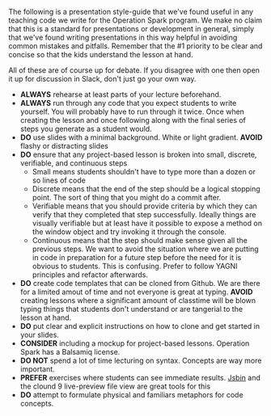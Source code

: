 The following is a presentation style-guide that we've found useful in any teaching code we write for the Operation Spark program. We make no claim that this is a standard for presentations or development in general, simply that we've found writing presentations in this way helpful in avoiding common mistakes and pitfalls. Remember that the #1 priority to be clear and concise so that the kids understand the lesson at hand.

All of these are of course up for debate. If you disagree with one then open it up for discussion in Slack, don't just go your own way.

* **ALWAYS** rehearse at least parts of your lecture beforehand.
* **ALWAYS** run through any code that you expect students to write yourself. You will probably have to run through it twice. Once when creating the lesson and once following along with the final series of steps you generate as a student would.
* **DO** use slides with a minimal background. White or light gradient. **AVOID** flashy or distracting slides
* **DO** ensure that any project-based lesson is broken into small, discrete, verifiable, and continuous steps
  * Small means students shouldn't have to type more than a dozen or so lines of code
  * Discrete means that the end of the step should be a logical stopping point. The sort of thing that you might do a commit after.
  * Verifiable means that you should provide criteria by which they can verify that they completed that step successfully. Ideally things are visually verifiable but at least have it possible to expose a method on the window object and try invoking it through the console.
  * Continuous means that the step should make sense given all the previous steps. We want to avoid the situation where we are putting in code in preparation for a future step before the need for it is obvious to students. This is confusing. Prefer to follow YAGNI principles and refactor afterwards.
* **DO** create code templates that can be cloned from Github. We are there for a limited amout of time and not everyone is great at typing. **AVOID** creating lessons where a significant amount of classtime will be blown typing things that students don't understand or are tangerial to the lesson at hand.
* **DO** put clear and explicit instructions on how to clone and get started in your slides.
* **CONSIDER** including a mockup for project-based lessons. Operation Spark has a Balsamiq license.
* **DO NOT** spend a lot of time lecturing on syntax. Concepts are way more important.
* **PREFER** exercises where students can see immediate results. [Jsbin](http://jsbin.com) and the clound 9 live-preview file view are great tools for this
* **DO** attempt to formulate physical and familiars metaphors for code concepts. 
